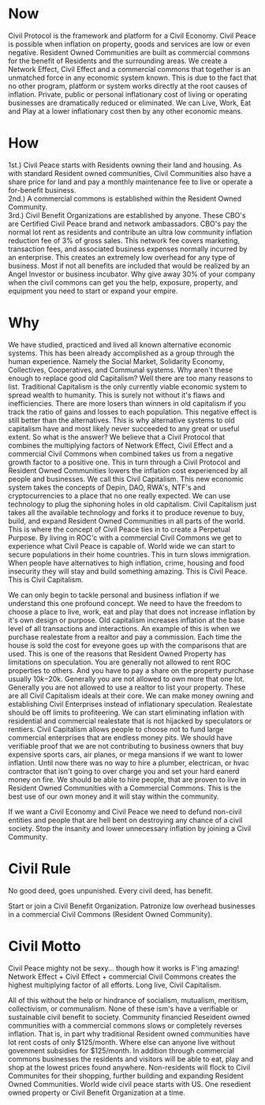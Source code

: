 # Now
Civil Protocol is the framework and platform for a Civil Economy.  Civil Peace is possible when inflation on property, goods and services are low or even negative.  Resident Owned Communities are built as commercial commons for the benefit of Residents and the surrounding areas.  We create a Network Effect, Civil Effect and a commercial commons that together is an unmatched force in any economic system known.  This is due to the fact that no other program, platform or system works directly at the root causes of inflation.   Private, public or personal inflationary cost of living or operating businesses are dramatically reduced or eliminated.  We can Live, Work, Eat and Play at a lower inflationary cost then by any other economic means.  
# How
1st.) Civil Peace starts with Residents owning their land and housing.   As with standard Resident owned communities, Civil Communities also have a share price for land and pay a monthly maintenance fee to live or operate a for-benefit business.     
2nd.) A commercial commons is established within the Resident Owned Community.    
3rd.) Civil Benefit Organizations are established by anyone.  These CBO's are Certified Civil Peace brand and network ambassadors.  CBO's pay the normal lot rent as residents and contribute an ultra low community inflation reduction fee of 3% of gross sales.  This network fee covers marketing, transaction fees, and associated business expenses normally incurred by an enterprise.  This creates an extremely low overhead for any type of business.  Most if not all benefits are included that would be realized by an Angel Investor or business incubator.  Why give away 30% of your company when the civil commons can get you the help, exposure, property, and equipment you need to start or expand your empire.  

# Why
We have studied, practiced and lived all known alternative economic systems.  This has been already accomplished as a group through the human experience.  Namely the Social Market, Solidarity Economy, Collectives, Cooperatives, and Communal systems.  Why aren't these enough to replace good old Capitalism?  Well there are too many reasons to list.  Traditional Capitalism is the only currently viable economic system to spread wealth to humanity. This is surely not without it's flaws and inefficiencies.  There are more losers than winners in old capitalism if you track the ratio of gains and losses to each population.  This negative effect is still better than the alternatives.  This is why alternative systems to old capitalism have and most likely never succeeded to any great or useful extent.  So what is the answer?  We believe that a Civil Protocol that combines the multiplying factors of Network Effect, Civil Effect and a commercial Civil Commons when combined takes us from a negative growth factor to a positive one.  This in turn through a Civil Protocol and Resident Owned Communities lowers the inflation cost experienced by all people and businesses.  We call this Civil Capitalism.  This new economic system takes the concepts of Depin, DAO, RWA's, NTF's and cryptocurrencies to a place that no one really expected.  We can use technology to plug the siphoning holes in old capitalism.  Civil Capitalism just takes all the available technology and forks it to produce revenue to buy, build, and expand Resident Owned Communities in all parts of the world.  This is where the concept of Civil Peace ties in to create a Perpetual Purpose.  By living in ROC'c with a commercial Civil Commons we get to experience what Civil Peace is capable of.  World wide we can start to secure populations in their home countries.  This in turn slows immigration.  When people have alternatives to high inflation, crime, housing and food insecurity they will stay and build something amazing.  This is Civil Peace.  This is Civil Capitalism.

We can only begin to tackle personal and business inflation if we understand this one profound concept.  We need to have the freedom to choose a place to live, work, eat and play that does not increase inflation by it's own design or purpose.  Old capitalism increases inflation at the base level of all transactions and interactions.  An example of this is when we purchase realestate from a realtor and pay a commission.  Each time the house is sold the cost for eveyone goes up with the comparisons that are used. This is one of the reasons that Resident Owned Property has limitations on speculation.  You are generally not allowed to rent ROC properties to others.  And you have to pay a share on the property purchase usually $10k-$20k.  Generally you are not allowed to own more that one lot.  Generally you are not allowed to use a realtor to list your property.  These are all Civil Capitalism ideals at their core.  We can make money owning and establishing Civil Enterprises instead of inflationary speculation.  Realestate should be off limits to profiteering. We can start eliminating inflation with residential and commercial realestate that is not hijacked by speculators or rentiers.  Civil Capitalism allows people to choose not to fund large commercial enterprises that are endless money pits.  We should have verifiable proof that we are not contributing to business owners that buy expensive sports cars, air planes, or mega mansions if we want to lower inflation.  Until now there was no way to hire a plumber, electrican, or hvac contractor that isn't going to over charge you and set your hard eanerd money on fire.  We should be able to hire people, that are proven to live in Resident Owned Communities with a Commercial Commons.  This is the best use of our own money and it will stay within the community.

If we want a Civil Economy and Civil Peace we need to defund non-civil entities and people that are hell bent on destroying any chance of a civil society.  Stop the insanity and lower unnecessary inflation by joining a Civil Community.

# Civil Rule
No good deed, goes unpunished. Every civil deed, has benefit.

Start or join a Civil Benefit Organization.  Patronize low overhead businesses in a commercial Civil Commons (Resident Owned Community).

# Civil Motto
Civil Peace mighty not be sexy... though how it works is F'ing amazing!
Network Effect + Civil Effect + commercial Civil Commons creates the highest multiplying factor of all efforts.
Long live, Civil Capitalism.

All of this without the help or hindrance of socialism, mutualism, meritism, collectivism, or communalism.  None of these ism's have a verifiable or sustainable civil benefit to society.  Community financied Reseident owned communities with a commercial commons slows or completely reverses inflation.  That is, in part why traditional Resident owned communities have lot rent costs of only $125/month.  Where else can anyone live without govenment subsidies for $125/month.  In addition through commercial commons businesses the residents and visitors will be able to eat, play and shop at the lowest prices found anywhere.  Non-residents will flock to Civil Communites for their shopping, further building and expanding Resident Owned Communities.  World wide civil peace starts with US.  One resedient owned property or Civil Benefit Organization at a time.
